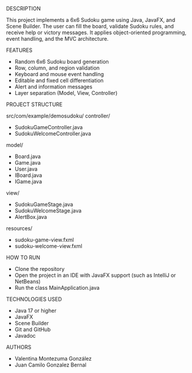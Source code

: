 DESCRIPTION

This project implements a 6x6 Sudoku game using Java, JavaFX, and Scene Builder.
The user can fill the board, validate Sudoku rules, and receive help or victory messages.
It applies object-oriented programming, event handling, and the MVC architecture.




FEATURES

- Random 6x6 Sudoku board generation
- Row, column, and region validation
- Keyboard and mouse event handling
- Editable and fixed cell differentiation
- Alert and information messages
- Layer separation (Model, View, Controller)






PROJECT STRUCTURE

src/com/example/demosudoku/
controller/
- SudokuGameController.java
- SudokuWelcomeController.java

model/
- Board.java
- Game.java
- User.java
- IBoard.java
- IGame.java

view/
- SudokuGameStage.java
- SudokuWelcomeStage.java
- AlertBox.java

resources/
- sudoku-game-view.fxml
- sudoku-welcome-view.fxml








HOW TO RUN

- Clone the repository
- Open the project in an IDE with JavaFX support (such as IntelliJ or NetBeans)
- Run the class MainApplication.java





TECHNOLOGIES USED

- Java 17 or higher
- JavaFX
- Scene Builder
- Git and GitHub
- Javadoc



AUTHORS
- Valentina Montezuma González
- Juan Camilo Gonzalez Bernal


